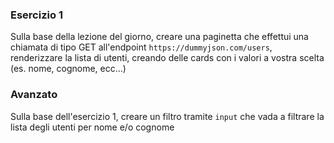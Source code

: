 ### Esercizio 1

Sulla base della lezione del giorno, creare una paginetta che effettui una chiamata di tipo GET all'endpoint `https://dummyjson.com/users`, renderizzare la lista di utenti, creando delle cards con i valori a vostra scelta (es. nome, cognome, ecc...)

### Avanzato

Sulla base dell'esercizio 1, creare un filtro tramite `input` che vada a filtrare la lista degli utenti per nome e/o cognome
